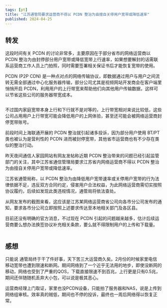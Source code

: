 ```yaml
---
tags: [pt]
title: "江苏通管局要求运营商不得以 PCDN 整治为由擅自关停用户宽带或降低速率"
published: 2024-04-25
---
```


## 转发

这段时间有关 PCDN 的讨论非常多，主要原因在于部分省市的网络运营商以 PCDN 整治为由封停部分用户宽带或降低宽带上行速率，如果想要解封的话需联系运营商工作人员上门拍照，同时需要签署相关保证书后才能恢复宽带的使用。

PCDN (P2P CDN) 是一种点对点的网络传输协议，即数据通过用户与用户之间流转无需全部通过中心化服务器传输，部分公司尤其是视频网站开发商会在客户端里悄悄开启 PCDN，利用用户的上行带宽来帮助他们向其他用户传输数据，这样可以节省这些公司的服务器带宽成本。

<picture>
    <source srcset="https://s3.catcat.blog/images/2024/04/image-7.avif" type="image/avif">
    <source srcset="https://s3.catcat.blog/images/2024/04/image-7.webp" type="image/webp">
    <img src="https://s3.catcat.blog/images/2024/04/image-7.jpg" alt="" loading="lazy">
</picture>

不过国内家庭宽带本身上行和下行就不是对等的，上行带宽相对来说比较低，这些公司占用用户上行带宽可能会降低用户的上网体验，甚至还可能会被网络运营商封停宽带账号。

前段时间上海联通开展的 PCDN 整治就引起诸多投诉，因为部分用户使用 BT/PT 类也被认为是营利性的 PCDN 进而被封停宽带，其他省市运营商也有不少存在类似的整治行动。

昨天夜间通信人家园网站有网友发帖称近期 PCDN 整治带来的问题已经引起监管部门的关注，其中江苏省通信管理局要求江苏省内网络运营商不得以 PCDN 整治为由擅自关停用户宽带或降低速率。

江苏省通管局称，以 PCDN 整治为由降低用户宽带速率或关停用户宽带的行为法律依据不足，违反双方合同约定，侵害用户合法权益，为此网络运营商需切实按照协议履约，后续如发现此类违规情况，通管局将依法查处。

从网友发布的截图来看，这应该是江苏某网络运营商省公司向各市分公司发布的通知，要求各市分公司立即按照上述要求传达至本地相关部门及各区县。

目前还没有明确的官方消息，不过现在 PCDN 引起的问题越来越多，估计后续运营商要么想办法换签协议补充相关条款，要么就不得限制用户的上传和下载量。

<picture>
    <source srcset="https://s3.catcat.blog/images/2024/04/image-8.avif" type="image/avif">
    <source srcset="https://s3.catcat.blog/images/2024/04/image-8.webp" type="image/webp">
    <img src="https://s3.catcat.blog/images/2024/04/image-8.jpg" alt="" loading="lazy">
</picture>

## 感想

只能说 通管局终于干了件好事，天下苦三大运营商久矣。2月份的时候家里电信 移动宽带也遭到限速和断网。期间网络到了一个近乎无法用的地步，即使没断网的移动，网络也受到了严重的QOS，下载直接限速不到百兆，上行更是只有0.5兆，期间还伴随随机丢弃大小包，可以说是极其恶心。

运营商经理上门取证，家里也没PCDN设备，只能拍了服务器和NAS，说是上传到网络组审核。效率真的贼低，期间也不停的投诉，最终也一周后网络得以恢复正常。